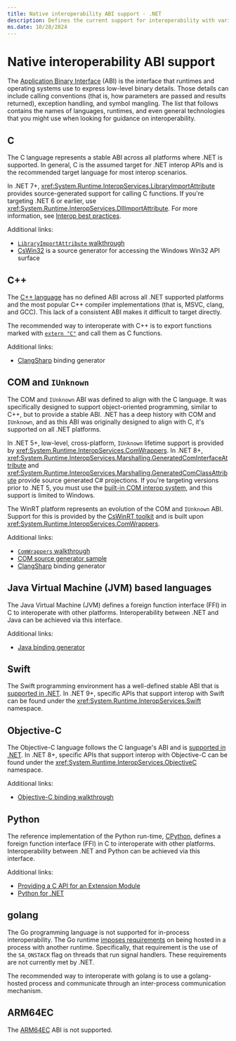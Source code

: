```yaml
---
title: Native interoperability ABI support - .NET
description: Defines the current support for interoperability with various ABIs.
ms.date: 10/28/2024
---
```

# Native interoperability ABI support

The [Application Binary Interface](https://wikipedia.org/wiki/Application_binary_interface) (ABI) is the interface that runtimes and operating systems use to express low-level binary details. Those details can include calling conventions (that is, how parameters are passed and results returned), exception handling, and symbol mangling. The list that follows contains the names of languages, runtimes, and even general technologies that you might use when looking for guidance on interoperability.

## C

The C language represents a stable ABI across all platforms where .NET is supported. In general, C is the assumed target for .NET interop APIs and is the recommended target language for most interop scenarios.

In .NET 7+, <xref:System.Runtime.InteropServices.LibraryImportAttribute> provides source-generated support for calling C functions. If you're targeting .NET 6 or earlier, use <xref:System.Runtime.InteropServices.DllImportAttribute>. For more information, see [Interop best practices](./best-practices.md).

Additional links:

* [`LibraryImportAttribute` walkthrough](pinvoke-source-generation.md)
* [CsWin32](https://github.com/microsoft/CsWin32) is a source generator for accessing the Windows Win32 API surface

## C++

The [C++ language](https://isocpp.org/) has no defined ABI across all .NET supported platforms and the most popular C++ compiler implementations (that is, MSVC, clang, and GCC). This lack of a consistent ABI makes it difficult to target directly.

The recommended way to interoperate with C++ is to export functions marked with [`extern "C"`](/cpp/cpp/extern-cpp) and call them as C functions.

Additional links:

* [ClangSharp](https://github.com/dotnet/ClangSharp) binding generator

## COM and `IUnknown`

The COM and `IUnknown` ABI was defined to align with the C language. It was specifically designed to support object-oriented programming, similar to C++, but to provide a stable ABI. .NET has a deep history with COM and `IUnknown`, and as this ABI was originally designed to align with C, it's supported on all .NET platforms.

In .NET 5+, low-level, cross-platform, `IUnknown` lifetime support is provided by <xref:System.Runtime.InteropServices.ComWrappers>. In .NET 8+, <xref:System.Runtime.InteropServices.Marshalling.GeneratedComInterfaceAttribute> and <xref:System.Runtime.InteropServices.Marshalling.GeneratedComClassAttribute> provide source generated C# projections. If you're targeting versions prior to .NET 5, you must use the [built-in COM interop system](cominterop.md), and this support is limited to Windows.

The WinRT platform represents an evolution of the COM and `IUnknown` ABI. Support for this is provided by the [CsWinRT toolkit](/windows/apps/develop/platform/csharp-winrt/) and is built upon <xref:System.Runtime.InteropServices.ComWrappers>.

Additional links:

* [`ComWrappers` walkthrough](tutorial-comwrappers.md)
* [COM source generator sample](comwrappers-source-generation.md)
* [ClangSharp](https://github.com/dotnet/ClangSharp) binding generator

## Java Virtual Machine (JVM) based languages

The Java Virtual Machine (JVM) defines a foreign function interface (FFI) in C to interoperate with other platforms. Interoperability between .NET and Java can be achieved via this interface.

Additional links:

* [Java binding generator](https://github.com/dotnet/java-interop)

## Swift

The Swift programming environment has a well-defined stable ABI that is [supported in .NET](https://github.com/dotnet/designs/blob/main/proposed/swift-interop.md). In .NET 9+, specific APIs that support interop with Swift can be found under the <xref:System.Runtime.InteropServices.Swift> namespace.

## Objective-C

The Objective-C language follows the C language's ABI and is [supported in .NET](https://github.com/dotnet/designs/blob/main/accepted/2021/objectivec-interop.md). In .NET 8+, specific APIs that support interop with Objective-C can be found under the <xref:System.Runtime.InteropServices.ObjectiveC> namespace.

Additional links:

* [Objective-C binding walkthrough](/dotnet/maui/migration/ios-binding-projects)

## Python

The reference implementation of the Python run-time, [CPython](https://github.com/python/cpython), defines a foreign function interface (FFI) in C to interoperate with other platforms. Interoperability between .NET and Python can be achieved via this interface.

Additional links:

* [Providing a C API for an Extension Module](https://docs.python.org/3/extending/extending.html#providing-a-c-api-for-an-extension-module)
* [Python for .NET](https://github.com/pythonnet/pythonnet)

## golang

The Go programming language is not supported for in-process interoperability. The Go runtime [imposes requirements](https://pkg.go.dev/os/signal#hdr-Non_Go_programs_that_call_Go_code) on being hosted in a process with another runtime. Specifically, that requirement is the use of the `SA_ONSTACK` flag on threads that run signal handlers. These requirements are not currently met by .NET.

The recommended way to interoperate with golang is to use a golang-hosted process and communicate through an inter-process communication mechanism.

## ARM64EC

The [ARM64EC](/cpp/build/arm64ec-windows-abi-conventions) ABI is not supported.
